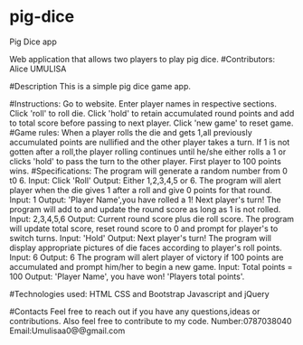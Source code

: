 # pig-dice
Pig Dice app

Web application that allows two players to play pig dice.
#Contributors: 
Alice UMULISA

#Description
This is a simple pig dice game app.

#Instructions:
Go to website.
Enter player names in respective sections.
Click 'roll' to roll die.
Click 'hold' to retain accumulated round points and add to total score before passing to next player.
Click 'new game' to reset game.
#Game rules:
When a player rolls the die and gets 1,all previously accumulated points are nullified and the other player takes a turn.
If 1 is not gotten after a roll,the player rolling continues until he/she either rolls a 1 or clicks 'hold' to pass the turn to the other player.
First player to 100 points wins.
#Specifications:
The program will generate a random number from 0 t0 6.
Input: Click 'Roll'
Output: Either 1,2,3,4,5 or 6.
The program will alert player when the die gives 1 after a roll and give 0 points for that round.
Input: 1
Output: 'Player Name',you have rolled a 1! Next player's turn!
The program will add to and update the round score as long as 1 is not rolled.
Input: 2,3,4,5,6
Output: Current round score plus die roll score.
The program will update total score, reset round score to 0 and prompt for player's to switch turns.
Input: 'Hold'
Output: Next player's turn!
The program will display appropriate pictures of die faces according to player's roll points.
Input: 6
Output: 6
The program will alert player of victory if 100 points are accumulated and prompt him/her to begin a new game.
Input: Total points = 100
Output: 'Player Name', you have won! 'Players total points'.

#Technologies used:
HTML
CSS and Bootstrap
Javascript and jQuery

#Contacts
Feel free to reach out if you have any questions,ideas or contributions. Also feel free to contribute to my code. Number:0787038040 Email:Umulisaa0@@gmail.com

